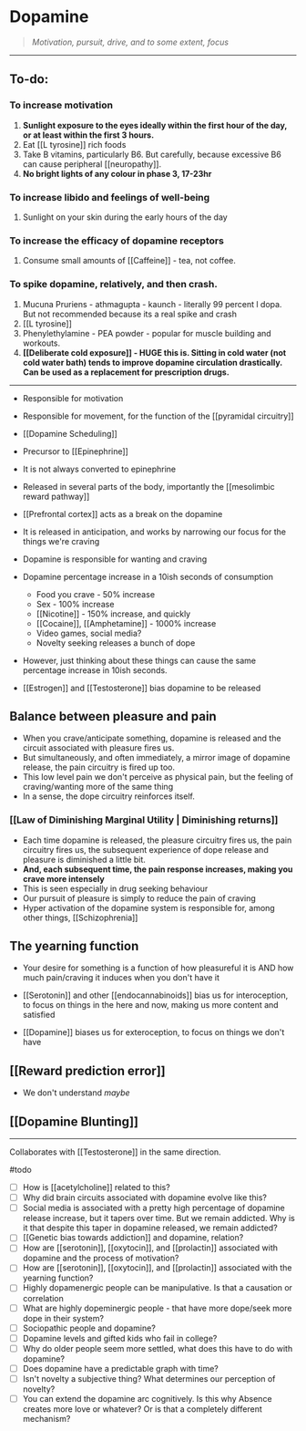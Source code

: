 # Dopamine
> *Motivation, pursuit, drive, and to some extent, focus*


-------------------------
## To-do:
### To increase motivation
1. **Sunlight exposure to the eyes ideally within the first hour of the day, or at least within the first 3 hours.**
2. Eat [[L tyrosine]] rich foods 
3. Take B vitamins, particularly B6. But carefully, because excessive B6 can cause peripheral [[neuropathy]].
4. **No bright lights of any colour in phase 3, 17-23hr**


### To increase libido and feelings of well-being
1. Sunlight on your skin during the early hours of the day

### To increase the efficacy of dopamine receptors
1. Consume small amounts of [[Caffeine]] - tea, not coffee.

### To spike dopamine, relatively, and then crash.
1. Mucuna Pruriens - athmagupta - kaunch - literally 99 percent l dopa. But not recommended because its a real spike and crash
2. [[L tyrosine]]
3. Phenylethylamine - PEA powder - popular for muscle building and workouts. 
4. **[[Deliberate cold exposure]] - HUGE this is. Sitting in cold water (not cold water bath) tends to improve dopamine circulation drastically. Can be used as a replacement for prescription drugs.** 
---------------------



- Responsible for motivation
- Responsible for movement, for the function of the [[pyramidal circuitry]]

- [[Dopamine Scheduling]]
- Precursor to [[Epinephrine]]
- It is not always converted to epinephrine
- Released in several parts of the body, importantly the [[mesolimbic reward pathway]]
- [[Prefrontal cortex]] acts as a break on the dopamine
- It is released in anticipation, and works by narrowing our focus for the things we're craving
- Dopamine is responsible for wanting and craving
- Dopamine percentage increase in a 10ish seconds of consumption
	- Food you crave - 50% increase
	- Sex - 100% increase
	- [[Nicotine]] - 150% increase, and quickly
	- [[Cocaine]], [[Amphetamine]] - 1000% increase
	- Video games, social media?
	- Novelty seeking releases a bunch of dope
- However, just thinking about these things can cause the same percentage increase in 10ish seconds.

- [[Estrogen]] and [[Testosterone]] bias dopamine to be released

## Balance between pleasure and pain
- When you crave/anticipate something, dopamine is released and the circuit associated with pleasure fires us.
- But simultaneously, and often immediately, a mirror image of dopamine release, the pain circuitry is fired up too.
- This low level pain we don't perceive as physical pain, but the feeling of craving/wanting more of the same thing
- In a sense, the dope circuitry reinforces itself.

### [[Law of Diminishing Marginal Utility | Diminishing returns]]
- Each time dopamine is released, the pleasure circuitry fires us, the pain circuitry fires us, the subsequent experience of dope release and pleasure is diminished a little bit.
- **And, each subsequent time, the pain response increases, making you crave more intensely** 
- This is seen especially in drug seeking behaviour
- Our pursuit of pleasure is simply to reduce the pain of craving
- Hyper activation of the dopamine system is responsible for, among other things, [[Schizophrenia]]

## The yearning function
- Your desire for something is a function of how pleasureful it is AND how much pain/craving it induces when you don't have it

- [[Serotonin]] and other [[endocannabinoids]] bias us for interoception, to focus on things in the here and now, making us more content and satisfied
- [[Dopamine]] biases us for exteroception, to focus on things we don't have

## [[Reward prediction error]]
- We don't understand *maybe*

## [[Dopamine Blunting]]

-----------------
Collaborates with [[Testosterone]] in the same direction.


#todo 
- [ ] How is [[acetylcholine]] related to this?
- [ ] Why did brain circuits associated with dopamine evolve like this?
- [ ] Social media is associated with a pretty high percentage of dopamine release increase, but it tapers over time. But we remain addicted. Why is it that despite this taper in dopamine released, we remain addicted?
- [ ] [[Genetic bias towards addiction]] and dopamine, relation?
- [ ] How are [[serotonin]], [[oxytocin]], and [[prolactin]] associated with dopamine and the process of motivation?
- [ ] How are [[serotonin]], [[oxytocin]], and [[prolactin]] associated with the yearning function?
- [ ] Highly dopamenergic people can be manipulative. Is that a causation or correlation
- [ ] What are highly dopeminergic people - that have more dope/seek more dope in their system?
- [ ] Sociopathic people and dopamine?
- [ ] Dopamine levels and gifted kids who fail in college?
- [ ] Why do older people seem more settled, what does this have to do with dopamine?
- [ ] Does dopamine have a predictable graph with time?
- [ ] Isn't novelty a subjective thing? What determines our perception of novelty? 
- [ ] You can extend the dopamine arc cognitively. Is this why Absence creates more love or whatever? Or is that a completely different mechanism?